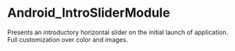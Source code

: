 # Android_IntroSliderModule
Presents an introductory horizontal slider on the initial launch of application. Full customization over color and images. 
